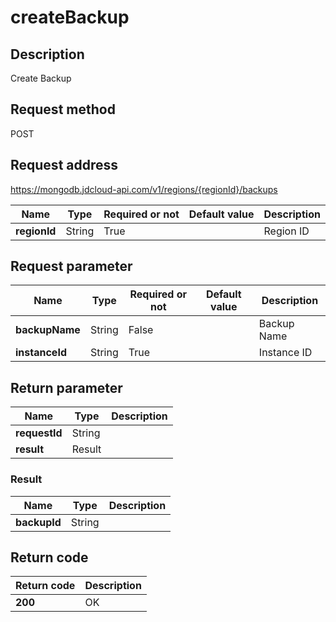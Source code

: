 # createBackup


## Description
Create Backup

## Request method
POST

## Request address
https://mongodb.jdcloud-api.com/v1/regions/{regionId}/backups

|Name|Type|Required or not|Default value|Description|
|---|---|---|---|---|
|**regionId**|String|True||Region ID|

## Request parameter
|Name|Type|Required or not|Default value|Description|
|---|---|---|---|---|
|**backupName**|String|False||Backup Name|
|**instanceId**|String|True||Instance ID|


## Return parameter
|Name|Type|Description|
|---|---|---|
|**requestId**|String||
|**result**|Result||


### Result
|Name|Type|Description|
|---|---|---|
|**backupId**|String||

## Return code
|Return code|Description|
|---|---|
|**200**|OK|
